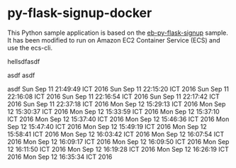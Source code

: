 # py-flask-signup-docker
This Python sample application is based on the [eb-py-flask-signup](https://github.com/awslabs/eb-py-flask-signup) sample. It has been modified to run on Amazon EC2 Container Service (ECS) and use the ecs-cli.


hellsdfasdf


asdf
asdf


asdf
Sun Sep 11 21:49:49 ICT 2016
Sun Sep 11 22:15:20 ICT 2016
Sun Sep 11 22:16:08 ICT 2016
Sun Sep 11 22:16:54 ICT 2016
Sun Sep 11 22:17:42 ICT 2016
Sun Sep 11 22:37:18 ICT 2016
Mon Sep 12 15:29:13 ICT 2016
Mon Sep 12 15:30:37 ICT 2016
Mon Sep 12 15:33:59 ICT 2016
Mon Sep 12 15:37:10 ICT 2016
Mon Sep 12 15:37:40 ICT 2016
Mon Sep 12 15:46:36 ICT 2016
Mon Sep 12 15:47:40 ICT 2016
Mon Sep 12 15:49:19 ICT 2016
Mon Sep 12 15:58:41 ICT 2016
Mon Sep 12 16:03:42 ICT 2016
Mon Sep 12 16:07:54 ICT 2016
Mon Sep 12 16:09:17 ICT 2016
Mon Sep 12 16:09:50 ICT 2016
Mon Sep 12 16:11:50 ICT 2016
Mon Sep 12 16:19:28 ICT 2016
Mon Sep 12 16:26:19 ICT 2016
Mon Sep 12 16:35:34 ICT 2016

